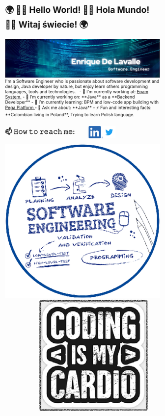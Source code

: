 # 🌍 👋🏾 **Hello World!** 👋🏾 **Hola Mundo!** 👋🏾 **Witaj świecie!** 🌍 

<img src="https://raw.githubusercontent.com/EnriqueDeLavalle/EnriqueDeLavalle/master/images/gh-header-image.png" alt="Enrique De Lavalle - Software Engineer">
I'm a Software Engineer who is passionate about software development and design, Java developer by nature, but enjoy learn others programming languages, tools and technologies.
 &nbsp; 
- 🏢 I’m currently working at: <a href="https://www.epam.com/"> Epam System.</a>
- 🔭 I’m currently working on: **Java** as a **Backend Developer**
- 🌱 I’m currently learning: BPM and low-code app building with <a href="https://academy.pega.com/"> Pega Platform </a>
- 💬 Ask me about: **Java**
- ⚡ Fun and interesting facts: **Colombian living in Poland**, Trying to learn Polish language.

## 📫 𝙷𝚘𝚠 𝚝𝚘 𝚛𝚎𝚊𝚌𝚑 𝚖𝚎: &nbsp; &nbsp; &nbsp; &nbsp; [<img src="https://raw.githubusercontent.com/EnriqueDeLavalle/EnriqueDeLavalle/master/images/linkedin.png" height="40em" align="center" alt="Follow me on LinkedIn" title="Follow me on LinkedIn"/>](https://www.linkedin.com/in/enrique-de-lavalle-rizo/)[<img src="https://raw.githubusercontent.com/EnriqueDeLavalle/EnriqueDeLavalle/master/images/twitter.svg" height="40em" align="center" alt="Follow me on Twitter" title="Follow me on Twitter"/>](https://twitter.com/EnriqueDLavalle)

<img src="https://raw.githubusercontent.com/EnriqueDeLavalle/EnriqueDeLavalle/master/images/seng.svg"/>&nbsp; &nbsp; &nbsp; &nbsp; &nbsp; &nbsp; &nbsp; &nbsp; &nbsp; &nbsp; &nbsp; &nbsp; &nbsp; &nbsp;  <img src="https://raw.githubusercontent.com/EnriqueDeLavalle/EnriqueDeLavalle/master/images/coding.png" height="80%"/>
